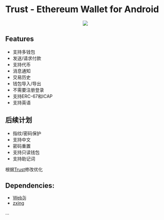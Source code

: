 # Trust - Ethereum Wallet for Android
<div align="center">
<img src="resources/android_cover.png">
</div>

## Features
* 支持多钱包
* 发送/请求付款
* 支持代币
* 消息通知
* 交易历史
* 钱包导入/导出
* 不需要注册登录
* 支持ERC-67和ICAP
* 支持英语

## 后续计划
* 指纹/密码保护
* 支持中文
* 密码重置
* 支持只读钱包
* 支持助记词


根据[Trust](https://github.com/TrustWallet/trust-wallet-android-source)修改优化

## Dependencies:
* [Web3j](https://github.com/web3j/web3j)
* [zxing](https://github.com/zxing/zxing)

...


